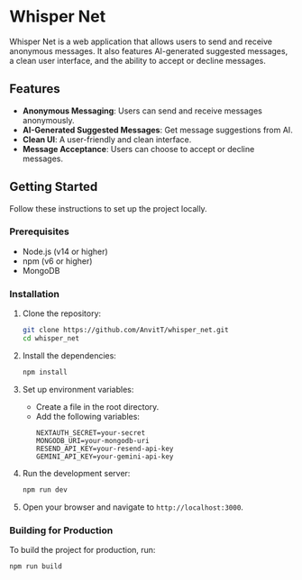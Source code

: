 # Whisper Net

Whisper Net is a web application that allows users to send and receive anonymous messages. It also features AI-generated suggested messages, a clean user interface, and the ability to accept or decline messages.

## Features

- **Anonymous Messaging**: Users can send and receive messages anonymously.
- **AI-Generated Suggested Messages**: Get message suggestions from AI.
- **Clean UI**: A user-friendly and clean interface.
- **Message Acceptance**: Users can choose to accept or decline messages.

## Getting Started

Follow these instructions to set up the project locally.

### Prerequisites

- Node.js (v14 or higher)
- npm (v6 or higher)
- MongoDB

### Installation

1. Clone the repository:
    ```sh
    git clone https://github.com/AnvitT/whisper_net.git
    cd whisper_net
    ```

2. Install the dependencies:
    ```sh
    npm install
    ```

3. Set up environment variables:
    - Create a  file in the root directory.
    - Add the following variables:
        ```env
        NEXTAUTH_SECRET=your-secret
        MONGODB_URI=your-mongodb-uri
        RESEND_API_KEY=your-resend-api-key
        GEMINI_API_KEY=your-gemini-api-key
        ```

4. Run the development server:
    ```sh
    npm run dev
    ```

5. Open your browser and navigate to `http://localhost:3000`.

### Building for Production

To build the project for production, run:
```sh
npm run build
